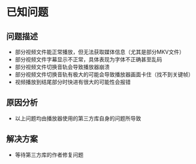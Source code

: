 ﻿# 已知问题

## 问题描述
* 部分视频文件能正常播放，但无法获取媒体信息（尤其是部分MKV文件）
* 部分视频文件字幕显示不正常，具体表现为字体不正确甚至乱码
* 部分视频文件切换音轨会导致播放器崩溃
* 部分视频文件切换音轨有极大的可能会导致播放器画面卡住（找不到关键帧）
* 视频播放到结尾部分时快进有很大的可能性会报错

## 原因分析
* 以上问题均由播放器使用的第三方库自身的问题所导致

## 解决方案
* 等待第三方库的作者修复问题